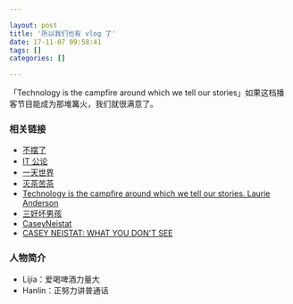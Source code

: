 ```yaml
---

layout: post
title: '所以我们也有 vlog 了'
date: 17-11-07 09:58:41
tags: []
categories: []

---
```


「Technology is the campfire around which we tell our stories」如果这档播客节目能成为那堆篝火，我们就很满意了。

### 相关链接

- [不摆了](https://baike.baidu.com/item/%E4%B8%8D%E6%91%86%E4%BA%86)
- [IT 公论](https://itgonglun.com/)
- [一天世界](https://yitianshijie.net/)
- [灭茶苦茶](https://miechakucha.com/)
- [Technology is the campfire around which we tell our stories. Laurie Anderson](https://people.well.com/user/ladyhawk/SEPLAOct08.html)
- [三好坏男孩](https://www.lizhi.fm/25455/)
- [CaseyNeistat](https://www.youtube.com/user/caseyneistat)
- [CASEY NEISTAT: WHAT YOU DON'T SEE](https://youtu.be/JbiJqTBCQuw)

### 人物简介

- Lijia：爱喝啤酒力量大
- Hanlin：正努力讲普通话